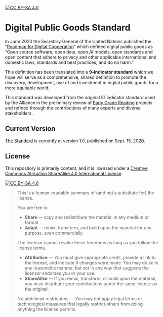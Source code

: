 [![CC BY-SA 4.0][cc-by-sa-shield]][cc-by-sa]

# Digital Public Goods Standard

In June 2020 the Secretary General of the United Nations published the “[Roadmap for Digital Cooperation](https://www.un.org/en/content/digital-cooperation-roadmap/)” which defined digital public goods as “Open source software, open data, open AI models, open standards and open content that adhere to privacy and other applicable international and domestic laws, standards and best practices, and do no harm.”

This definition has been translated into a **9-indicator standard** which we hope will serve as a comprehensive, shared definition to promote the discovery, development, use of and investment in digital public goods for a more equitable world.

This standard was developed from the original 51 indicator standard used by the Alliance in the preliminary review of [Early Grade Reading](https://digitalpublicgoods.net/blog/announcing-the-first-vetted-digital-public-goods-for-foundational-literacy-and-early-grade-reading/) projects and refined through the contributions of many experts and diverse stakeholders.

## Current Version

[The Standard](standard.md) is currently at version 1.0, published on Sept. 15, 2020.

## License

This repository is primarily content, and it is licensed under a [Creative Commons Atribution ShareAlike 4.0 International License](LICENSE).

[![CC BY-SA 4.0][cc-by-sa-image]][cc-by-sa]

> This is a human-readable summary of (and not a substitute for) the license.
> 
> You are free to:
> * **Share** — copy and redistribute the material in any medium or format
> * **Adapt** — remix, transform, and build upon the material for any purpose, even commercially.
> 
> The licensor cannot revoke these freedoms as long as you follow the license terms.
> 
> * **Attribution** — You must give appropriate credit, provide a link to the license, and indicate if changes were made. You may do so in any reasonable manner, but not in any way that suggests the licensor endorses you or your use.
> * **ShareAlike** — If you remix, transform, or build upon the material, you must distribute your contributions under the same license as the original.
>
> No additional restrictions — You may not apply legal terms or technological measures that legally restrict others from doing anything the license permits.

[cc-by-sa]: http://creativecommons.org/licenses/by-sa/4.0/
[cc-by-sa-image]: https://licensebuttons.net/l/by-sa/4.0/88x31.png
[cc-by-sa-shield]: https://img.shields.io/badge/License-CC%20BY--SA%204.0-lightgrey.svg
